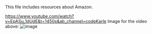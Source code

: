 This file includes resources about Amazon.

https://www.youtube.com/watch?v=EpASu_1dUdE&t=1450s&ab_channel=codeKarle
Image for the video above:
![image](https://www.codekarle.com/images/Amazon.png)
